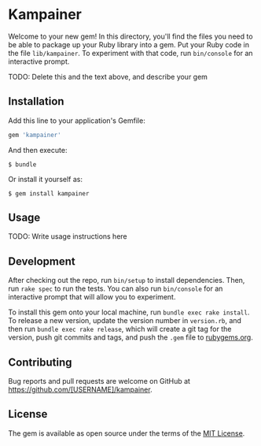 # Kampainer

Welcome to your new gem! In this directory, you'll find the files you need to be able to package up your Ruby library into a gem. Put your Ruby code in the file `lib/kampainer`. To experiment with that code, run `bin/console` for an interactive prompt.

TODO: Delete this and the text above, and describe your gem

## Installation

Add this line to your application's Gemfile:

```ruby
gem 'kampainer'
```

And then execute:

    $ bundle

Or install it yourself as:

    $ gem install kampainer

## Usage

TODO: Write usage instructions here

## Development

After checking out the repo, run `bin/setup` to install dependencies. Then, run `rake spec` to run the tests. You can also run `bin/console` for an interactive prompt that will allow you to experiment.

To install this gem onto your local machine, run `bundle exec rake install`. To release a new version, update the version number in `version.rb`, and then run `bundle exec rake release`, which will create a git tag for the version, push git commits and tags, and push the `.gem` file to [rubygems.org](https://rubygems.org).

## Contributing

Bug reports and pull requests are welcome on GitHub at https://github.com/[USERNAME]/kampainer.

## License

The gem is available as open source under the terms of the [MIT License](https://opensource.org/licenses/MIT).
